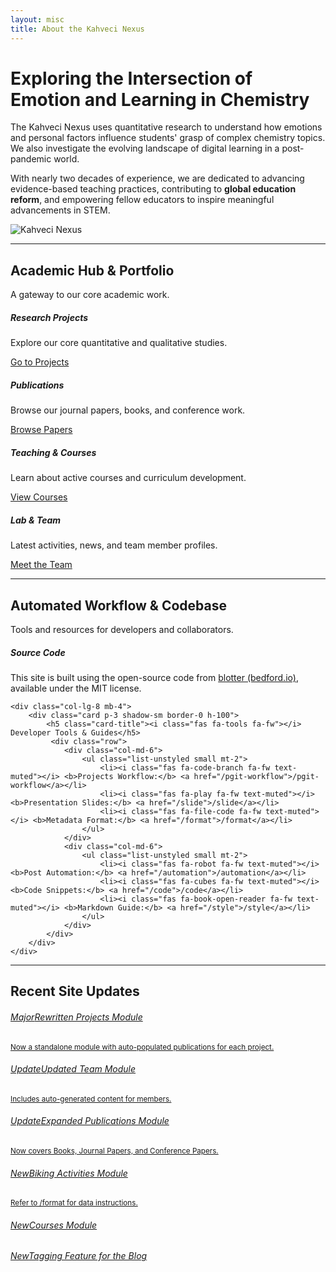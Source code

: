 ```yaml
---
layout: misc
title: About the Kahveci Nexus
---
```


<div class="container-fluid bg-light rounded-3 p-5 mb-5">
    <div class="row align-items-center">
        <div class="col-lg-8">
            <h1 class="display-5 fw-bold">Exploring the Intersection of Emotion and Learning in Chemistry</h1>
            <p class="lead my-3">
                The Kahveci Nexus uses quantitative research to understand how emotions and personal factors influence students' grasp of complex chemistry topics. We also investigate the evolving landscape of digital learning in a post-pandemic world.
            </p>
            <p>
                With nearly two decades of experience, we are dedicated to advancing evidence-based teaching practices, contributing to <b>global education reform</b>, and empowering fellow educators to inspire meaningful advancements in STEM.
            </p>
        </div>
        <div class="col-lg-4 text-center">
            <img class="img-fluid rounded-circle border shadow-lg" src="https://placehold.co/200x200/F0F8FF/0000FF?text=KAHVECI%0ANEXUS" alt="Kahveci Nexus">
        </div>
    </div>
</div>

<hr class="my-5">

<div class="text-center">
    <h2>Academic Hub & Portfolio</h2>
    <p class="lead text-muted">A gateway to our core academic work.</p>
</div>

<div class="row mt-4">
    <div class="col-lg-3 col-md-6 mb-4">
        <div class="card text-center p-3 shadow-sm border-0 h-100">
            <div class="card-body">
                <i class="fas fa-flask-vial fa-2x text-primary mb-3"></i>
                <h5 class="card-title">Research Projects</h5>
                <p class="card-text small">Explore our core quantitative and qualitative studies.</p>
                <a href="/projects" class="btn btn-sm btn-outline-primary mt-auto">Go to Projects</a>
            </div>
        </div>
    </div>
    <div class="col-lg-3 col-md-6 mb-4">
        <div class="card text-center p-3 shadow-sm border-0 h-100">
            <div class="card-body">
                <i class="fas fa-file-alt fa-2x text-success mb-3"></i>
                <h5 class="card-title">Publications</h5>
                <p class="card-text small">Browse our journal papers, books, and conference work.</p>
                <a href="/papers" class="btn btn-sm btn-outline-success mt-auto">Browse Papers</a>
            </div>
        </div>
    </div>
    <div class="col-lg-3 col-md-6 mb-4">
        <div class="card text-center p-3 shadow-sm border-0 h-100">
            <div class="card-body">
                <i class="fas fa-chalkboard-teacher fa-2x text-info mb-3"></i>
                <h5 class="card-title">Teaching & Courses</h5>
                <p class="card-text small">Learn about active courses and curriculum development.</p>
                <a href="/courses" class="btn btn-sm btn-outline-info mt-auto">View Courses</a>
            </div>
        </div>
    </div>
    <div class="col-lg-3 col-md-6 mb-4">
        <div class="card text-center p-3 shadow-sm border-0 h-100">
            <div class="card-body">
                <i class="fas fa-users fa-2x text-warning mb-3"></i>
                <h5 class="card-title">Lab & Team</h5>
                <p class="card-text small">Latest activities, news, and team member profiles.</p>
                <a href="/team" class="btn btn-sm btn-outline-warning mt-auto">Meet the Team</a>
            </div>
        </div>
    </div>
</div>

<hr class="my-5">

<div class="text-center">
    <h2>Automated Workflow & Codebase</h2>
    <p class="lead text-muted">Tools and resources for developers and collaborators.</p>
</div>

<div class="row mt-4">
    <div class="col-lg-4 mb-4">
        <div class="card p-3 shadow-sm border-0 h-100">
            <h5 class="card-title"><i class="fab fa-github fa-fw"></i> Source Code</h5>
            <p class="card-text small">This site is built using the open-source code from <a href="https://github.com/blab/blotter">blotter (bedford.io)</a>, available under the MIT license.</p>
        </div>
    </div>

    <div class="col-lg-8 mb-4">
        <div class="card p-3 shadow-sm border-0 h-100">
            <h5 class="card-title"><i class="fas fa-tools fa-fw"></i> Developer Tools & Guides</h5>
             <div class="row">
                <div class="col-md-6">
                    <ul class="list-unstyled small mt-2">
                        <li><i class="fas fa-code-branch fa-fw text-muted"></i> <b>Projects Workflow:</b> <a href="/pgit-workflow">/pgit-workflow</a></li>
                        <li><i class="fas fa-play fa-fw text-muted"></i> <b>Presentation Slides:</b> <a href="/slide">/slide</a></li>
                        <li><i class="fas fa-file-code fa-fw text-muted"></i> <b>Metadata Format:</b> <a href="/format">/format</a></li>
                    </ul>
                </div>
                <div class="col-md-6">
                    <ul class="list-unstyled small mt-2">
                        <li><i class="fas fa-robot fa-fw text-muted"></i> <b>Post Automation:</b> <a href="/automation">/automation</a></li>
                        <li><i class="fas fa-cubes fa-fw text-muted"></i> <b>Code Snippets:</b> <a href="/code">/code</a></li>
                        <li><i class="fas fa-book-open-reader fa-fw text-muted"></i> <b>Markdown Guide:</b> <a href="/style">/style</a></li>
                    </ul>
                </div>
            </div>
        </div>
    </div>
</div>

<hr class="my-5">

<div class="text-center">
    <h2>Recent Site Updates</h2>
</div>

<div class="list-group mt-4">
    <a href="/projects" class="list-group-item list-group-item-action">
        <div class="d-flex w-100 justify-content-between">
            <h6 class="mb-1"><span class="badge bg-primary me-2">Major</span>Rewritten Projects Module</h6>
        </div>
        <small>Now a standalone module with auto-populated publications for each project.</small>
    </a>
    <a href="/team" class="list-group-item list-group-item-action">
        <div class="d-flex w-100 justify-content-between">
            <h6 class="mb-1"><span class="badge bg-info me-2">Update</span>Updated Team Module</h6>
        </div>
        <small>Includes auto-generated content for members.</small>
    </a>
    <a href="/papers" class="list-group-item list-group-item-action">
        <h6 class="mb-1"><span class="badge bg-info me-2">Update</span>Expanded Publications Module</h6>
        <small>Now covers Books, Journal Papers, and Conference Papers.</small>
    </a>
     <a href="/biking" class="list-group-item list-group-item-action">
        <h6 class="mb-1"><span class="badge bg-success me-2">New</span>Biking Activities Module</h6>
        <small>Refer to /format for data instructions.</small>
    </a>
    <a href="/courses" class="list-group-item list-group-item-action">
        <h6 class="mb-1"><span class="badge bg-success me-2">New</span>Courses Module</h6>
    </a>
    <a href="/blog/tags" class="list-group-item list-group-item-action">
        <h6 class="mb-1"><span class="badge bg-success me-2">New</span>Tagging Feature for the Blog</h6>
    </a>
</div>
